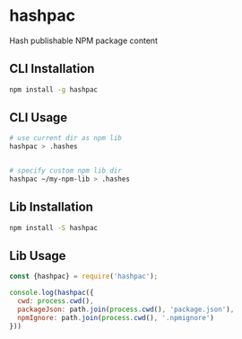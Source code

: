 # hashpac

Hash publishable NPM package content

## CLI Installation

```bash
npm install -g hashpac
```

## CLI Usage

```bash
# use current dir as npm lib
hashpac > .hashes


# specify custom npm lib dir
hashpac ~/my-npm-lib > .hashes
```


## Lib Installation

```bash
npm install -S hashpac
```

## Lib Usage

```js
const {hashpac} = require('hashpac');

console.log(hashpac({
  cwd: process.cwd(),
  packageJson: path.join(process.cwd(), 'package.json'),
  npmIgnore: path.join(process.cwd(), '.npmignore')
}))
```
